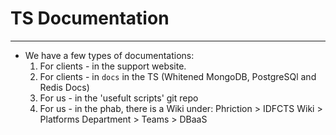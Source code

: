 # TS Documentation
---
* We have a few types of documentations:
  1. For clients - in the support website.
  2. For clients - in `docs` in the TS (Whitened MongoDB, PostgreSQl and Redis Docs)
  3. For us - in the 'usefult scripts' git repo
  4. For us - in the phab, there is a Wiki under: Phriction > IDFCTS Wiki > Platforms Department > Teams > DBaaS
